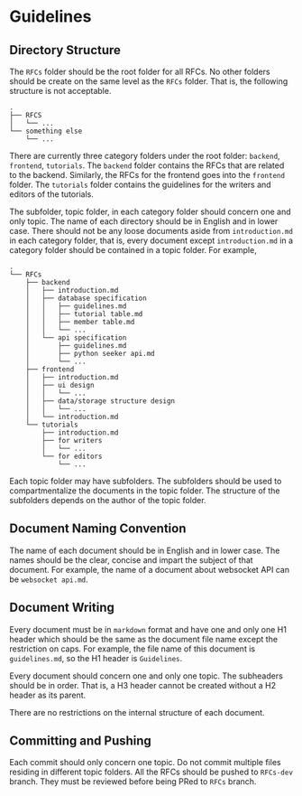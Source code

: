 # Guidelines

## Directory Structure 

The `RFCs` folder should be the root folder for all RFCs. No other folders should be create on the same level as the `RFCs` folder. That is, the following structure is not acceptable. 

<!-- 
# RFCS
## ...
# something else 
## ... 
-->

```text
.
├── RFCS
│   └── ...
└── something else
    └── ...
```

There are currently three category folders under the root folder: `backend`, `frontend`, `tutorials`. The `backend` folder contains the RFCs that are related to the backend. Similarly, the RFCs for the frontend goes into the `frontend` folder. The `tutorials` folder contains the guidelines for the writers and editors of the tutorials. 

The subfolder, topic folder, in each category folder should concern one and only topic. The name of each directory should be in English and in lower case. There should not be any loose documents aside from `introduction.md` in each category folder, that is, every document except `introduction.md` in a category folder should be contained in a topic folder. For example, 

<!-- 
# RFCs
## backend 
### introduction.md
### database specification
#### guidelines.md
#### tutorial table.md
#### member table.md
#### ...
### api specification
#### guidelines.md 
#### python seeker api.md
#### ...
## frontend
### introduction.md
### ui design
#### ...
### data/storage structure design
#### ...
### introduction.md
## tutorials
### introduction.md
### for writers
#### ...
### for editors
#### ... 
-->

```text
.
└── RFCs
    ├── backend
    │   ├── introduction.md
    │   ├── database specification
    │   │   ├── guidelines.md
    │   │   ├── tutorial table.md
    │   │   ├── member table.md
    │   │   └── ...
    │   └── api specification
    │       ├── guidelines.md
    │       ├── python seeker api.md
    │       └── ...
    ├── frontend
    │   ├── introduction.md
    │   ├── ui design
    │   │   └── ...
    │   ├── data/storage structure design
    │   │   └── ...
    │   └── introduction.md
    └── tutorials
        ├── introduction.md
        ├── for writers
        │   └── ...
        └── for editors
            └── ...
```

Each topic folder may have subfolders. The subfolders should be used to compartmentalize the documents in the topic folder. The structure of the subfolders depends on the author of the topic folder. 

## Document Naming Convention

The name of each document should be in English and  in lower case. The names should be the clear, concise and impart the subject of that document. For example, the name of a document about websocket API can be `websocket api.md`. 

## Document Writing

Every document must be in `markdown` format and have one and only one H1 header which should be the same as the document file name except the restriction on caps. For example, the file name of this document is `guidelines.md`, so the H1 header is `Guidelines`. 

Every document should concern one and only one topic. The subheaders should be in order. That is, a H3 header cannot be created without a H2 header as its parent. 

There are no restrictions on the internal structure of each document. 

## Committing and Pushing

Each commit should only concern one topic. Do not commit multiple files residing in different topic folders. All the RFCs should be pushed to `RFCs-dev` branch. They must be reviewed before being PRed to `RFCs` branch. 
